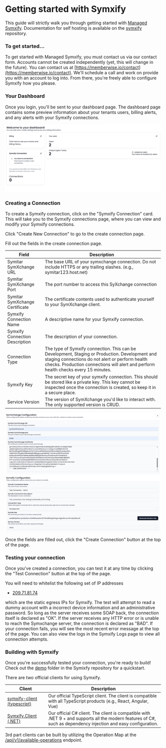 # Getting started with Symxify

This guide will strictly walk you through getting started with [Managed Symxify](https://memberwise.io/products/symxify). Documentation for self hosting is available on the [symxify](https://github.com/memberwise/symxify) repository.

### To get started...

To get started with Managed Symxify, you must contact us via our contact form. Accounts cannot be created independently (yet, this will change in the future). You can contact us at [https://memberwise.io/contact](https://memberwise.io/contact). We'll schedule a call and work on provide you with an account to log into. From there, you're freely able to configure Symxify how you please.

### Your Dashboard

Once you login, you'll be sent to your dashboard page. The dashboard page contains some preview information about your tenants users, billing alerts, and any alerts with your Symxify connections.

![alt text](/assets/image3.png)

### Creating a Connection

To create a Symxify connection, click on the "Symxify Connection" card. This will take you to the Symxify connections page, where you can view and modify your Symxify connections.

Click "Create New Connection" to go to the create connection page.

Fill out the fields in the create connection page.

| Field                          | Description                                                                                                                                                                                                                              |
| ------------------------------ | ---------------------------------------------------------------------------------------------------------------------------------------------------------------------------------------------------------------------------------------- |
| Symitar SymXchange URL         | The base URL of your symxchange connection. Do not include HTTPS or any trailing slashes. (e.g., symitar123.host.net)                                                                                                                    |
| Symitar SymXchange Port        | The port number to access this SyXchange connection                                                                                                                                                                                      |
| Symitar SymXchange Certificate | The certificate contents used to authenticate yourself to your SymXchange client.                                                                                                                                                        |
| Symxify Connection Name        | A descriptive name for your Symxify connection.                                                                                                                                                                                          |
| Symxify Connection Description | The description of your connection.                                                                                                                                                                                                      |
| Connection Type                | The type of Symxify connection. This can be Development, Staging or Production. Development and staging connections do not alert or perform health checks. Production connections will alert and perform health checks every 15 minutes. |
| Symxify Key                    | The secret key of your symxify connection. This should be stored like a private key. This key cannot be inspected once the connection is created, so keep it in a secure place.                                                          |
| Service Version                | The version of SymXchange you'd like to interact with. The only supported version is CRUD.                                                                                                                                               |

![alt text](/assets/image4.png)

Once the fields are filled out, click the "Create Connection" button at the top of the page.

### Testing your connection

Once you've created a connection, you can test it at any time by clicking the "Test Connection" button at the top of the page.

You will need to whitelist the following set of IP addresses
- [209.71.81.74](209.71.81.74)

which are the static egress IPs for Symxify. The test will attempt to read a dummy account with a incorrect device information and an administrative password. So long as the server receives some SOAP back, the connection itself is declared as "OK". If the server receives any HTTP error or is unable to reach the Symxchange server, the connection is declared as "BAD". If your connection fails, you will see the most recent error message at the top of the page. You can also view the logs in the Symxify Logs page to view all connection attempts.

### Building with Symxify

Once you're successfully tested your connection, you're ready to build! Check out the [demo](https://github.com/memberwise/symxify) folder in the Symixfy repository for a quickstart.

There are two official clients for using Symxify.

| Client                                                                                            | Description                                                                                                                                                     |
| ------------------------------------------------------------------------------------------------- | --------------------------------------------------------------------------------------------------------------------------------------------------------------- |
| [symxify-client (typescript)](https://github.com/memberwise/symxify/tree/main/clients/typescript) | Our official TypeScript client. The client is compatible with all TypeScript products (e.g., React, Angular, Vue)                                               |
| [Symxify.Client (.NET) ](https://github.com/memberwise/symxify/tree/main/clients/c%23)            | Our official C# client. The client is compatible with .NET 9 + and supports all the modern features of C#, such as dependency injection and easy configuration. |

3rd part clients can be built by utilizing the Operation Map at the [/api/v1/available-operations](https://managed-memberwise-symxify.fly.dev/api/v1/available-operations) endpoint.

